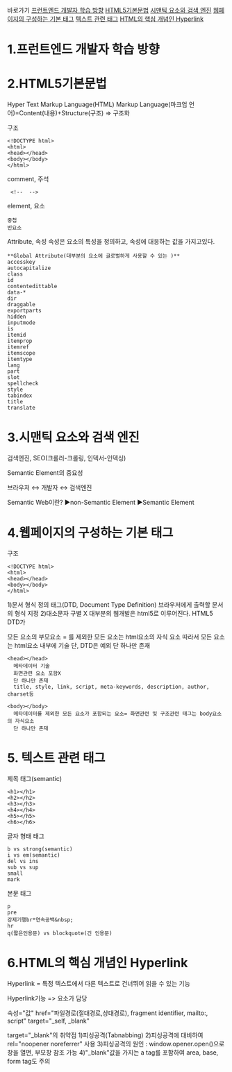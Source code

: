 바로가기
[프런트엔드 개발자 학습 방향](#-1.프런트엔드-개발자-학습-방향)
[HTML5기본문법](#-2.html5-기본-문법)
[시맨틱 요소와 검색 엔진](#-3.시맨틱-요소와-검색-엔진)
[웹페이지의 구성하는 기본 태그](#-4.웹페이지의-구성하는-기본-태그)
[텍스트 관련 태그](#-5.-텍스트-관련-태그)
[HTML의 핵심 개념인 Hyperlink](#-6.HTML의-핵심-개념인-Hyperlink)






# 1.프런트엔드 개발자 학습 방향

# 2.HTML5기본문법
Hyper Text Markup Language(HTML)
Markup Language(마크업 언어)=Content(내용)+Structure(구조) => 구조화

구조
```
<!DOCTYPE html>
<html>
<head></head>
<body></body>
</html>
```

comment, 주석
```
 <!--  -->
```

element, 요소
```
중첩
빈요소
```

Attribute, 속성
속성은 요소의 특성을 정의하고, 속성에 대응하는 값을 가지고있다.
```
**Global Attribute(대부분의 요소에 글로벌하게 사용할 수 있는 )**
accesskey
autocapitalize
class
id
contentedittable
data-*
dir
draggable
exportparts
hidden
inputmode
is
itemid
itemprop
itemref
itemscope
itemtype
lang
part
slot
spellcheck
style
tabindex
title
translate
```

# 3.시맨틱 요소와 검색 엔진
검색엔진, SEO(크롤러-크롤링, 인덱서-인덱싱)

Semantic Element의 중요성

브라우저 ↔ 개발자 ↔ 검색엔진

Semantic Web이란?
  ▶non-Semantic Element
  ▶Semantic Element

# 4.웹페이지의 구성하는 기본 태그
구조
```
<!DOCTYPE html>
<html>
<head></head>
<body></body>
</html>
```

<!DOCTYPE html>
  1)문서 형식 정의 태그(DTD, Document Type Definition)
    브라우저에게 출력할 문서의 형식 지정
  2)대소문자 구별 X
    대부분의 웹개발은 html5로 이루어진다. HTML5 DTD가 <!DOCTYPE html>

<html></html>
  모든 요소의 부모요소 = <html></html>를 제외한 모든 요소는 html요소의 자식 요소
  따라서 모든 요소는 html요소 내부에 기술 단, DTD은 예외
  단 하나만 존재

    <head></head>
      메타데이터 기술
      화면관련 요소 포함X
      단 하나만 존재
      title, style, link, script, meta-keywords, description, author, charset등

    <body></body>
      메타데이터를 제외한 모든 요소가 포함되는 요소= 화면관련 및 구조관련 태그는 body요소의 자식요소
      단 하나만 존재
      
# 5. 텍스트 관련 태그
제목 태그(semantic)
```
<h1></h1>
<h2></h2>
<h3></h3>
<h4></h4>
<h5></h5>
<h6></h6>
```

글자 형태 태그
```
b vs strong(semantic)
i vs em(semantic)
del vs ins
sub vs sup
small
mark
```

본문 태그
```
p
pre
강제기행br*연속공백&nbsp;
hr
q(짧은인용문) vs blockquote(긴 인용문)
```

# 6.HTML의 핵심 개념인 Hyperlink
Hyperlink = 특정 텍스트에서 다른 텍스트로 건너뛰어 읽을 수 있는 기능

Hyperlink기능 => <a></a>요소가 담당

<a></a>
속성="값"
  href="파일경로(절대경로,상대경로), fragment identifier, mailto:, script"
  target="_self, _blank"

target="_blank"의 취약점
  1)피싱공격(Tabnabbing)
  2)피싱공격에 대비하여 rel="noopener noreferrer" 사용
  3)피싱공격의 원인 : window.opener.open()으로 창을 열면, 부모창 참조 가능
  4)"_blank"값을 가지는 a tag를 포함하여 area, base, form tag도 주의
